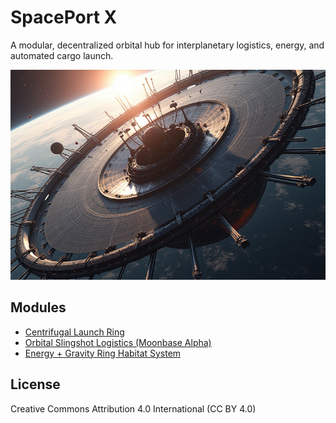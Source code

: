 # SpacePort X

A modular, decentralized orbital hub for interplanetary logistics, energy, and automated cargo launch.

![SpacePort X Concept Render](diagrams/spaceport_render.png)

## Modules

- [Centrifugal Launch Ring](docs/centrifugal_launcher.md)
- [Orbital Slingshot Logistics (Moonbase Alpha)](docs/osl_lunar_logistics.md)
- [Energy + Gravity Ring Habitat System](docs/orbital_spaceport.md)

## License
Creative Commons Attribution 4.0 International (CC BY 4.0)
